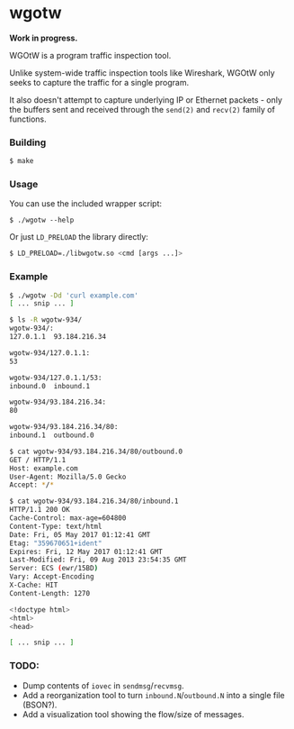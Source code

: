 wgotw
=====

**Work in progress.**

WGOtW is a program traffic inspection tool.

Unlike system-wide traffic inspection tools like Wireshark, WGOtW only
seeks to capture the traffic for a single program.

It also doesn't attempt to capture underlying IP or Ethernet packets - only
the buffers sent and received through the `send(2)` and `recv(2)` family
of functions.

### Building

```bash
$ make
```

### Usage

You can use the included wrapper script:

```
$ ./wgotw --help
```

Or just `LD_PRELOAD` the library directly:

```bash
$ LD_PRELOAD=./libwgotw.so <cmd [args ...]>
```

### Example

```bash
$ ./wgotw -Dd 'curl example.com'
[ ... snip ... ]

$ ls -R wgotw-934/
wgotw-934/:
127.0.1.1  93.184.216.34

wgotw-934/127.0.1.1:
53

wgotw-934/127.0.1.1/53:
inbound.0  inbound.1

wgotw-934/93.184.216.34:
80

wgotw-934/93.184.216.34/80:
inbound.1  outbound.0

$ cat wgotw-934/93.184.216.34/80/outbound.0
GET / HTTP/1.1
Host: example.com
User-Agent: Mozilla/5.0 Gecko
Accept: */*

$ cat wgotw-934/93.184.216.34/80/inbound.1
HTTP/1.1 200 OK
Cache-Control: max-age=604800
Content-Type: text/html
Date: Fri, 05 May 2017 01:12:41 GMT
Etag: "359670651+ident"
Expires: Fri, 12 May 2017 01:12:41 GMT
Last-Modified: Fri, 09 Aug 2013 23:54:35 GMT
Server: ECS (ewr/15BD)
Vary: Accept-Encoding
X-Cache: HIT
Content-Length: 1270

<!doctype html>
<html>
<head>

[ ... snip ... ]
```

### TODO:

* Dump contents of `iovec` in `sendmsg`/`recvmsg`.
* Add a reorganization tool to turn `inbound.N`/`outbound.N` into a single file (BSON?).
* Add a visualization tool showing the flow/size of messages.

